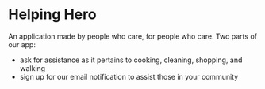 # Helping Hero
An application made by people who care, for people who care.
Two parts of our app:
* ask for assistance as it pertains to cooking, cleaning, shopping, and walking
* sign up for our email notification to assist those in your community
